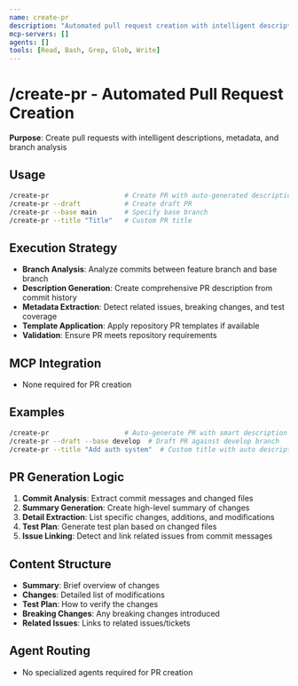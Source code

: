 ```yaml
---
name: create-pr
description: "Automated pull request creation with intelligent descriptions and metadata"
mcp-servers: []
agents: []
tools: [Read, Bash, Grep, Glob, Write]
---
```


# /create-pr - Automated Pull Request Creation

**Purpose**: Create pull requests with intelligent descriptions, metadata, and branch analysis

## Usage

```bash
/create-pr                   # Create PR with auto-generated description
/create-pr --draft           # Create draft PR
/create-pr --base main       # Specify base branch
/create-pr --title "Title"   # Custom PR title
```

## Execution Strategy

- **Branch Analysis**: Analyze commits between feature branch and base branch
- **Description Generation**: Create comprehensive PR description from commit history
- **Metadata Extraction**: Detect related issues, breaking changes, and test coverage
- **Template Application**: Apply repository PR templates if available
- **Validation**: Ensure PR meets repository requirements

## MCP Integration

- None required for PR creation

## Examples

```bash
/create-pr                   # Auto-generate PR with smart description
/create-pr --draft --base develop  # Draft PR against develop branch
/create-pr --title "Add auth system"  # Custom title with auto description
```

## PR Generation Logic

1. **Commit Analysis**: Extract commit messages and changed files
2. **Summary Generation**: Create high-level summary of changes
3. **Detail Extraction**: List specific changes, additions, and modifications
4. **Test Plan**: Generate test plan based on changed files
5. **Issue Linking**: Detect and link related issues from commit messages

## Content Structure

- **Summary**: Brief overview of changes
- **Changes**: Detailed list of modifications
- **Test Plan**: How to verify the changes
- **Breaking Changes**: Any breaking changes introduced
- **Related Issues**: Links to related issues/tickets

## Agent Routing

- No specialized agents required for PR creation
